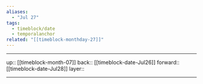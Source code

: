 ```yaml
---
aliases:
  - "Jul 27"
tags:
  - timeblock/date
  - temporalanchor
related: "[[timeblock-monthday-27]]"
---
```




***

up:: [[timeblock-month-07]]
back:: [[timeblock-date-Jul26]]
forward:: [[timeblock-date-Jul28]]
layer:: 

***
